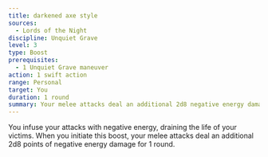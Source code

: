 ```yaml
---
title: darkened axe style
sources:
  - Lords of the Night
discipline: Unquiet Grave
level: 3
type: Boost
prerequisites:
  - 1 Unquiet Grave maneuver
action: 1 swift action
range: Personal
target: You
duration: 1 round
summary: Your melee attacks deal an additional 2d8 negative energy damage until the beginning of your next turn.
---
```


You infuse your attacks with negative energy, draining the life of your victims. When you initiate this boost, your melee attacks deal an additional 2d8 points of negative energy damage for 1 round.
